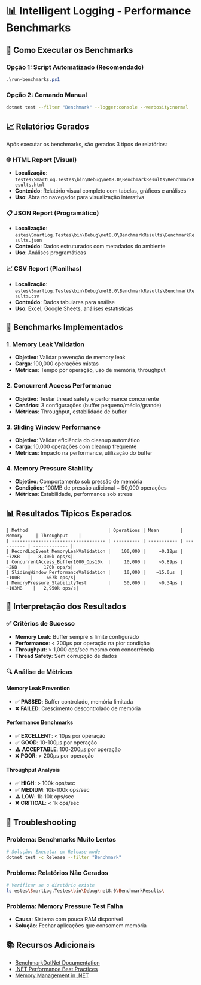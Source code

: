 # 📊 Intelligent Logging - Performance Benchmarks

## 🚀 Como Executar os Benchmarks

### Opção 1: Script Automatizado (Recomendado)
```powershell
.\run-benchmarks.ps1
```

### Opção 2: Comando Manual
```bash
dotnet test --filter "Benchmark" --logger:console --verbosity:normal
```

## 📈 Relatórios Gerados

Após executar os benchmarks, são gerados 3 tipos de relatórios:

### 🌐 HTML Report (Visual)
- **Localização**: `testes\SmartLog.Testes\bin\Debug\net8.0\BenchmarkResults\BenchmarkResults.html`
- **Conteúdo**: Relatório visual completo com tabelas, gráficos e análises
- **Uso**: Abra no navegador para visualização interativa

### 📋 JSON Report (Programático)
- **Localização**: `estes\SmartLog.Testes\bin\Debug\net8.0\BenchmarkResults\BenchmarkResults.json`
- **Conteúdo**: Dados estruturados com metadados do ambiente
- **Uso**: Análises programáticas

### 📈 CSV Report (Planilhas)
- **Localização**: `estes\SmartLog.Testes\bin\Debug\net8.0\BenchmarkResults\BenchmarkResults.csv`
- **Conteúdo**: Dados tabulares para análise
- **Uso**: Excel, Google Sheets, análises estatísticas

## 🧪 Benchmarks Implementados

### 1. Memory Leak Validation
- **Objetivo**: Validar prevenção de memory leak
- **Carga**: 100,000 operações mistas
- **Métricas**: Tempo por operação, uso de memória, throughput

### 2. Concurrent Access Performance
- **Objetivo**: Testar thread safety e performance concorrente
- **Cenários**: 3 configurações (buffer pequeno/médio/grande)
- **Métricas**: Throughput, estabilidade de buffer

### 3. Sliding Window Performance
- **Objetivo**: Validar eficiência do cleanup automático
- **Carga**: 10,000 operações com cleanup frequente
- **Métricas**: Impacto na performance, utilização do buffer

### 4. Memory Pressure Stability
- **Objetivo**: Comportamento sob pressão de memória
- **Condições**: 100MB de pressão adicional + 50,000 operações
- **Métricas**: Estabilidade, performance sob stress

## 📊 Resultados Típicos Esperados

```
| Method                              | Operations | Mean        | Memory     | Throughput    |
| ----------------------------------- | ---------- | ----------- | ---------- | ------------- |
| RecordLogEvent_MemoryLeakValidation |    100,000 |     ~0.12μs |    ~72KB   |   8,300k ops/s|
| ConcurrentAccess_Buffer1000_Ops10k  |     10,000 |     ~5.89μs |    ~2KB    |     170k ops/s|
| SlidingWindow_PerformanceValidation |     10,000 |    ~15.0μs  |   ~100B    |     667k ops/s|
| MemoryPressure_StabilityTest        |     50,000 |     ~0.34μs |  ~103MB    |   2,950k ops/s|
```

## 🎯 Interpretação dos Resultados

### ✅ Critérios de Sucesso
- **Memory Leak**: Buffer sempre ≤ limite configurado
- **Performance**: < 200μs por operação na pior condição
- **Throughput**: > 1,000 ops/sec mesmo com concorrência
- **Thread Safety**: Sem corrupção de dados

### 🔍 Análise de Métricas

#### Memory Leak Prevention
- ✅ **PASSED**: Buffer controlado, memória limitada
- ❌ **FAILED**: Crescimento descontrolado de memória

#### Performance Benchmarks
- ✅ **EXCELLENT**: < 10μs por operação
- ✅ **GOOD**: 10-100μs por operação  
- ⚠️ **ACCEPTABLE**: 100-200μs por operação
- ❌ **POOR**: > 200μs por operação

#### Throughput Analysis
- ✅ **HIGH**: > 100k ops/sec
- ✅ **MEDIUM**: 10k-100k ops/sec
- ⚠️ **LOW**: 1k-10k ops/sec
- ❌ **CRITICAL**: < 1k ops/sec

## 🔧 Troubleshooting

### Problema: Benchmarks Muito Lentos
```bash
# Solução: Executar em Release mode
dotnet test -c Release --filter "Benchmark"
```

### Problema: Relatórios Não Gerados
```bash
# Verificar se o diretório existe
ls estes\SmartLog.Testes\bin\Debug\net8.0\BenchmarkResults\
```

### Problema: Memory Pressure Test Falha
- **Causa**: Sistema com pouca RAM disponível
- **Solução**: Fechar aplicações que consomem memória

## 📚 Recursos Adicionais

- [BenchmarkDotNet Documentation](https://benchmarkdotnet.org/)
- [.NET Performance Best Practices](https://docs.microsoft.com/dotnet/fundamentals/code-analysis/quality-rules/performance-warnings)
- [Memory Management in .NET](https://docs.microsoft.com/dotnet/standard/garbage-collection/)
